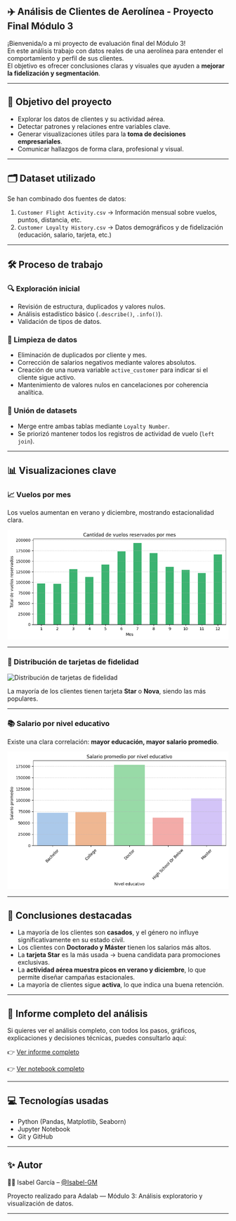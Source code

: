 

## ✈️ Análisis de Clientes de Aerolínea - Proyecto Final Módulo 3

¡Bienvenida/o a mi proyecto de evaluación final del Módulo 3!  
En este análisis trabajo con datos reales de una aerolínea para entender el comportamiento y perfil de sus clientes.  
El objetivo es ofrecer conclusiones claras y visuales que ayuden a **mejorar la fidelización y segmentación**.

---

## 🎯 Objetivo del proyecto

- Explorar los datos de clientes y su actividad aérea.
- Detectar patrones y relaciones entre variables clave.
- Generar visualizaciones útiles para la **toma de decisiones empresariales**.
- Comunicar hallazgos de forma clara, profesional y visual.

---

## 🗂️ Dataset utilizado

Se han combinado dos fuentes de datos:

1. `Customer Flight Activity.csv` → Información mensual sobre vuelos, puntos, distancia, etc.
2. `Customer Loyalty History.csv` → Datos demográficos y de fidelización (educación, salario, tarjeta, etc.)

---

## 🛠️ Proceso de trabajo

### 🔍 Exploración inicial
- Revisión de estructura, duplicados y valores nulos.
- Análisis estadístico básico (`.describe()`, `.info()`).
- Validación de tipos de datos.

### 🧹 Limpieza de datos
- Eliminación de duplicados por cliente y mes.
- Corrección de salarios negativos mediante valores absolutos.
- Creación de una nueva variable `active_customer` para indicar si el cliente sigue activo.
- Mantenimiento de valores nulos en cancelaciones por coherencia analítica.

### 🔗 Unión de datasets
- Merge entre ambas tablas mediante `Loyalty Number`.
- Se priorizó mantener todos los registros de actividad de vuelo (`left join`).

---

## 📊 Visualizaciones clave

### 📈 Vuelos por mes
Los vuelos aumentan en verano y diciembre, mostrando estacionalidad clara.



![Vuelos por mes](vuelos_por_mes.png)



---

### 📍 Distribución de tarjetas de fidelidad

![Distribución de tarjetas de fidelidad](clientes_por_tarjetas.png)

La mayoría de los clientes tienen tarjeta **Star** o **Nova**, siendo las más populares.

---

### 📚 Salario por nivel educativo
Existe una clara correlación: **mayor educación, mayor salario promedio**.

![Salario por nivel educativo](salario_por_educacion.png)

---

## 🧠 Conclusiones destacadas

- La mayoría de los clientes son **casados**, y el género no influye significativamente en su estado civil.
- Los clientes con **Doctorado y Máster** tienen los salarios más altos.
- La **tarjeta Star** es la más usada → buena candidata para promociones exclusivas.
- La **actividad aérea muestra picos en verano y diciembre**, lo que permite diseñar campañas estacionales.
- La mayoría de clientes sigue **activa**, lo que indica una buena retención.

---

## 📎 Informe completo del análisis

Si quieres ver el análisis completo, con todos los pasos, gráficos, explicaciones y decisiones técnicas, puedes consultarlo aquí:

👉 [Ver informe completo](Informe_analisis.md)


👉 [Ver notebook completo](Ejercicio_mod3.ipynb)


---

## 💻 Tecnologías usadas

- Python (Pandas, Matplotlib, Seaborn)
- Jupyter Notebook
- Git y GitHub

---

## ✨ Autor

👩‍💻 Isabel García – [@Isabel-GM](https://github.com/Isabel-GM)

Proyecto realizado para Adalab — Módulo 3: Análisis exploratorio y visualización de datos.

---

